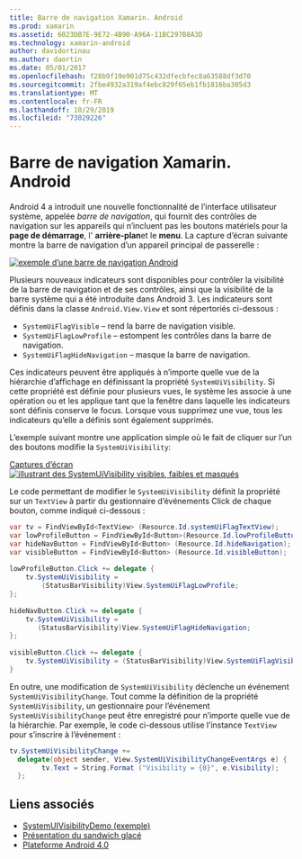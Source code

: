 ```yaml
---
title: Barre de navigation Xamarin. Android
ms.prod: xamarin
ms.assetid: 6023DB7E-9E72-4B90-A96A-11BC297B8A3D
ms.technology: xamarin-android
author: davidortinau
ms.author: daortin
ms.date: 05/01/2017
ms.openlocfilehash: f28b9f19e901d75c432dfecbfec8a63588df3d70
ms.sourcegitcommit: 2fbe4932a319af4ebc829f65eb1fb1816ba305d3
ms.translationtype: MT
ms.contentlocale: fr-FR
ms.lasthandoff: 10/29/2019
ms.locfileid: "73029226"
---
```

# <a name="xamarinandroid-navigation-bar"></a>Barre de navigation Xamarin. Android

Android 4 a introduit une nouvelle fonctionnalité de l’interface utilisateur système, appelée *barre de navigation*, qui fournit des contrôles de navigation sur les appareils qui n’incluent pas les boutons matériels pour la **page de démarrage**, l' **arrière-plan**et le **menu**.
La capture d’écran suivante montre la barre de navigation d’un appareil principal de passerelle :

 [![exemple d’une barre de navigation Android](navigation-bar-images/19-navbar.png)](navigation-bar-images/19-navbar.png#lightbox)

Plusieurs nouveaux indicateurs sont disponibles pour contrôler la visibilité de la barre de navigation et de ses contrôles, ainsi que la visibilité de la barre système qui a été introduite dans Android 3. Les indicateurs sont définis dans la classe `Android.View.View` et sont répertoriés ci-dessous :

- `SystemUiFlagVisible` &ndash; rend la barre de navigation visible. 
- `SystemUiFlagLowProfile` &ndash; estompent les contrôles dans la barre de navigation. 
- `SystemUiFlagHideNavigation` &ndash; masque la barre de navigation. 

Ces indicateurs peuvent être appliqués à n’importe quelle vue de la hiérarchie d’affichage en définissant la propriété `SystemUiVisibility`. Si cette propriété est définie pour plusieurs vues, le système les associe à une opération ou et les applique tant que la fenêtre dans laquelle les indicateurs sont définis conserve le focus. Lorsque vous supprimez une vue, tous les indicateurs qu’elle a définis sont également supprimés.

L’exemple suivant montre une application simple où le fait de cliquer sur l’un des boutons modifie la `SystemUiVisibility`:

 [Captures d’écran ![illustrant des SystemUiVisibility visibles, faibles et masqués](navigation-bar-images/18-systemuivisibility.png)](navigation-bar-images/18-systemuivisibility.png#lightbox)

Le code permettant de modifier le `SystemUiVisibility` définit la propriété sur un `TextView` à partir du gestionnaire d’événements Click de chaque bouton, comme indiqué ci-dessous :

```csharp
var tv = FindViewById<TextView> (Resource.Id.systemUiFlagTextView);
var lowProfileButton = FindViewById<Button>(Resource.Id.lowProfileButton);
var hideNavButton = FindViewById<Button> (Resource.Id.hideNavigation);
var visibleButton = FindViewById<Button> (Resource.Id.visibleButton);
           
lowProfileButton.Click += delegate {
    tv.SystemUiVisibility =
        (StatusBarVisibility)View.SystemUiFlagLowProfile;
};
           
hideNavButton.Click += delegate {
    tv.SystemUiVisibility =
       (StatusBarVisibility)View.SystemUiFlagHideNavigation;        
};
           
visibleButton.Click += delegate {
    tv.SystemUiVisibility = (StatusBarVisibility)View.SystemUiFlagVisible;
}
```

En outre, une modification de `SystemUiVisibility` déclenche un événement `SystemUiVisibilityChange`. Tout comme la définition de la propriété `SystemUiVisibility`, un gestionnaire pour l’événement `SystemUiVisibilityChange` peut être enregistré pour n’importe quelle vue de la hiérarchie. Par exemple, le code ci-dessous utilise l’instance `TextView` pour s’inscrire à l’événement :

```csharp
tv.SystemUiVisibilityChange +=
  delegate(object sender, View.SystemUiVisibilityChangeEventArgs e) {
        tv.Text = String.Format ("Visibility = {0}", e.Visibility);
  };
```

## <a name="related-links"></a>Liens associés

- [SystemUIVisibilityDemo (exemple)](https://docs.microsoft.com/samples/xamarin/monodroid-samples/systemuivisibilitydemo)
- [Présentation du sandwich glacé](https://www.android.com/about/ice-cream-sandwich/)
- [Plateforme Android 4,0](https://developer.android.com/sdk/android-4.0.html)
